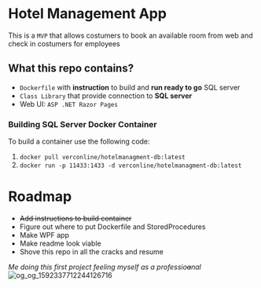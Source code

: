 # Hotel Management App
This is a `MVP` that allows costumers to book an available room 
from web and check in costumers for employees


## What this repo contains?
* `Dockerfile` with **instruction** to build and **run ready to go** SQL server
* `Class Library` that provide connection to **SQL server**
* Web UI: `ASP .NET Razor Pages`

### Building SQL Server Docker Container
To build a container use the following code: <br/>
1. `docker pull verconline/hotelmanagment-db:latest` <br/>
2. `docker run -p 11433:1433 -d verconline/hotelmanagment-db:latest`

# Roadmap
* ~~Add instructions to build container~~
* Figure out where to put Dockerfile and StoredProcedures
* Make WPF app
* Make readme look viable
* Shove this repo in all the cracks and resume

*Me doing this first project feeling myself as a professio~~a~~nal*
![og_og_1592337712244126716](https://github.com/verc-online/HotelManagement/assets/156561131/99f39daa-c7e9-456e-95d2-c0d22bbc6a3d)
